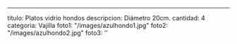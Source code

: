 ---
titulo: Platos vidrio hondos
descripcion: Diámetro 20cm.
cantidad: 4
categoria: Vajilla
foto1: "/images/azulhondo1.jpg"
foto2: "/images/azulhondo2.jpg"
foto3: ''
